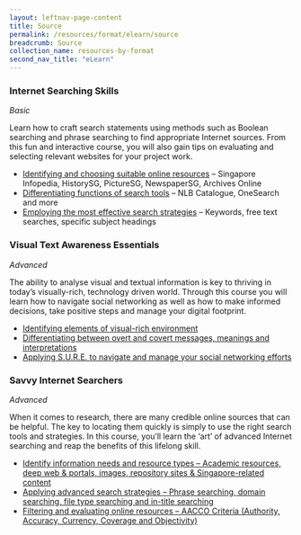 ```yaml
---
layout: leftnav-page-content
title: Source
permalink: /resources/format/elearn/source
breadcrumb: Source
collection_name: resources-by-format
second_nav_title: "eLearn"
---
```



### **Internet Searching Skills** 

*Basic*

Learn how to craft search statements using methods such as Boolean searching and phrase searching to find appropriate Internet sources. From this fun and interactive course, you will also gain tips on evaluating and selecting relevant websites for your project work.

- [Identifying and choosing suitable online resources](http://www.nlb.gov.sg/sure-elearn/ISS/mod1/mobile/index.html) – Singapore Infopedia, HistorySG, PictureSG, NewspaperSG, Archives Online
- [Differentiating functions of search tools](http://www.nlb.gov.sg/sure-elearn/ISS/mod2/mobile/index.html) – NLB Catalogue, OneSearch and more
- [Employing the most effective search strategies](http://www.nlb.gov.sg/sure-elearn/ISS/mod3/index.html) – Keywords, free text searches, specific subject headings

### **Visual Text Awareness Essentials** 

*Advanced*

The ability to analyse visual and textual information is key to thriving in today’s visually-rich, technology driven world. Through this course you will learn how to navigate social networking as well as how to make informed decisions, take positive steps and manage your digital footprint.

- [Identifying elements of visual-rich environment](http://www.nlb.gov.sg/sure-elearn/VTAWE_topic1/index.html) 
- [Differentiating between overt and covert messages, meanings and interpretations](http://www.nlb.gov.sg/sure-elearn/VTAWE_topic2/index.html) 
- [Applying S.U.R.E. to navigate and manage your social networking efforts](http://www.nlb.gov.sg/sure-elearn/VTAWE_topic3/index.html) 

### **Savvy Internet Searchers** 

*Advanced*

When it comes to research, there are many credible online sources that can be helpful. The key to locating them quickly is simply to use the right search tools and strategies. In this course, you’ll learn the ‘art’ of advanced Internet searching and reap the benefits of this lifelong skill.

- [Identify information needs and resource types – Academic resources, deep web & portals, images, repository sites & Singapore-related content](http://www.nlb.gov.sg/sure-elearn/SIS/mod1/index.html) 
- [Applying advanced search strategies – Phrase searching, domain searching, file type searching and in-title searching](http://www.nlb.gov.sg/sure-elearn/SIS/mod2/index.html) 
- [Filtering and evaluating online resources – AACCO Criteria (Authority, Accuracy, Currency, Coverage and Objectivity)](http://www.nlb.gov.sg/sure-elearn/SIS/mod3/index.html) 

